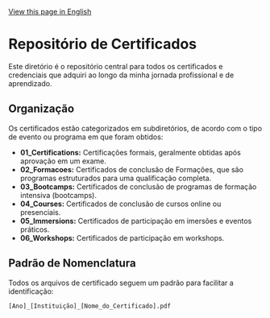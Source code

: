 [View this page in English](README.md)

# Repositório de Certificados

Este diretório é o repositório central para todos os certificados e credenciais que adquiri ao longo da minha jornada profissional e de aprendizado.

## Organização

Os certificados estão categorizados em subdiretórios, de acordo com o tipo de evento ou programa em que foram obtidos:

-   **01_Certifications:** Certificações formais, geralmente obtidas após aprovação em um exame.
-   **02_Formacoes:** Certificados de conclusão de Formações, que são programas estruturados para uma qualificação completa.
-   **03_Bootcamps:** Certificados de conclusão de programas de formação intensiva (bootcamps).
-   **04_Courses:** Certificados de conclusão de cursos online ou presenciais.
-   **05_Immersions:** Certificados de participação em imersões e eventos práticos.
-   **06_Workshops:** Certificados de participação em workshops.

## Padrão de Nomenclatura

Todos os arquivos de certificado seguem um padrão para facilitar a identificação:

`[Ano]_[Instituição]_[Nome_do_Certificado].pdf`
